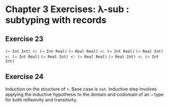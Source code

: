 # Chapter 3 Exercises: λ-sub : subtyping with records

## Exercise 23

`(→ Int Int) <: (→ Int Real)`
`(→ Real Real) <: (→ Int Real)`
`(→ Real Int) <: (→ Int Real)`
`(→ Real Int) <: (→ Real Real)`
`(→ Real Int) <: (→ Int Int)`

## Exercise 24

Induction on the structure of `τ`. Base case is `nat`. Inductive step involves applying the inductive hypothesis to the domain and codomain of an `→` type for both reflexivity and transitivity.
